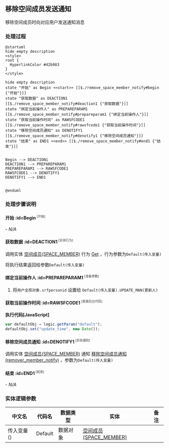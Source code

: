 ## 移除空间成员发送通知 <!-- {docsify-ignore-all} -->

   移除空间成员时向对应用户发送通知消息

### 处理过程

```plantuml
@startuml
hide empty description
<style>
root {
  HyperlinkColor #42b983
}
</style>

hide empty description
state "开始" as Begin <<start>> [[$./remove_space_member_notify#begin {"开始"}]]
state "获取数据" as DEACTION1  [[$./remove_space_member_notify#deaction1 {"获取数据"}]]
state "绑定当前操作人" as PREPAREPARAM1  [[$./remove_space_member_notify#prepareparam1 {"绑定当前操作人"}]]
state "获取当前操作时间" as RAWSFCODE1  [[$./remove_space_member_notify#rawsfcode1 {"获取当前操作时间"}]]
state "移除空间成员通知" as DENOTIFY1  [[$./remove_space_member_notify#denotify1 {"移除空间成员通知"}]]
state "结束" as END1 <<end>> [[$./remove_space_member_notify#end1 {"结束"}]]


Begin --> DEACTION1
DEACTION1 --> PREPAREPARAM1
PREPAREPARAM1 --> RAWSFCODE1
RAWSFCODE1 --> DENOTIFY1
DENOTIFY1 --> END1


@enduml
```


### 处理步骤说明

#### 开始 :id=Begin<sup class="footnote-symbol"> <font color=gray size=1>[开始]</font></sup>



*- N/A*
#### 获取数据 :id=DEACTION1<sup class="footnote-symbol"> <font color=gray size=1>[实体行为]</font></sup>



调用实体 [空间成员(SPACE_MEMBER)](module/Wiki/space_member.md) 行为 [Get](module/Wiki/space_member#行为) ，行为参数为`Default(传入变量)`

将执行结果返回给参数`Default(传入变量)`

#### 绑定当前操作人 :id=PREPAREPARAM1<sup class="footnote-symbol"> <font color=gray size=1>[准备参数]</font></sup>



1. 将`用户全局对象.srfpersonid` 设置给  `Default(传入变量).UPDATE_MAN(更新人)`

#### 获取当前操作时间 :id=RAWSFCODE1<sup class="footnote-symbol"> <font color=gray size=1>[直接后台代码]</font></sup>



<p class="panel-title"><b>执行代码[JavaScript]</b></p>

```javascript
var defaultObj = logic.getParam("default");
defaultObj.set("update_time", new Date());
```

#### 移除空间成员通知 :id=DENOTIFY1<sup class="footnote-symbol"> <font color=gray size=1>[实体通知]</font></sup>



调用实体 [空间成员(SPACE_MEMBER)](module/Wiki/space_member.md) 通知 [移除空间成员通知(remover_member_notify)](module/Wiki/space_member/notify/remover_member_notify) ，参数为`Default(传入变量)`
#### 结束 :id=END1<sup class="footnote-symbol"> <font color=gray size=1>[结束]</font></sup>



*- N/A*



### 实体逻辑参数

|    中文名   |    代码名    |  数据类型    |  实体   |备注 |
| --------| --------| -------- | -------- | --------   |
|传入变量(<i class="fa fa-check"/></i>)|Default|数据对象|[空间成员(SPACE_MEMBER)](module/Wiki/space_member.md)||
